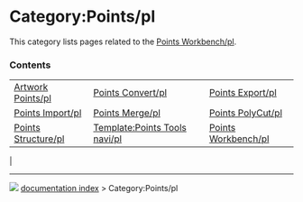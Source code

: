 # Category:Points/pl
This category lists pages related to the [Points Workbench/pl](Points_Workbench/pl.md).

### Contents

|     |     |     |
| --- | --- | --- |
| [Artwork Points/pl](Artwork_Points/pl.md) | [Points Convert/pl](Points_Convert/pl.md) | [Points Export/pl](Points_Export/pl.md) |
| [Points Import/pl](Points_Import/pl.md) | [Points Merge/pl](Points_Merge/pl.md) | [Points PolyCut/pl](Points_PolyCut/pl.md) |
| [Points Structure/pl](Points_Structure/pl.md) | [Template:Points Tools navi/pl](Template_Points_Tools_navi/pl.md) | [Points Workbench/pl](Points_Workbench/pl.md) |
|



---
![](images/Button_right.svg) [documentation index](../README.md) > Category:Points/pl
